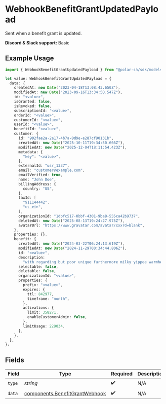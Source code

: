 # WebhookBenefitGrantUpdatedPayload

Sent when a benefit grant is updated.

**Discord & Slack support:** Basic

## Example Usage

```typescript
import { WebhookBenefitGrantUpdatedPayload } from "@polar-sh/sdk/models/components/webhookbenefitgrantupdatedpayload.js";

let value: WebhookBenefitGrantUpdatedPayload = {
  data: {
    createdAt: new Date("2023-04-18T13:08:43.650Z"),
    modifiedAt: new Date("2023-09-16T13:34:50.547Z"),
    id: "<value>",
    isGranted: false,
    isRevoked: false,
    subscriptionId: "<value>",
    orderId: "<value>",
    customerId: "<value>",
    userId: "<value>",
    benefitId: "<value>",
    customer: {
      id: "992fae2a-2a17-4b7a-8d9e-e287cf90131b",
      createdAt: new Date("2025-10-11T19:34:50.666Z"),
      modifiedAt: new Date("2025-12-04T18:11:54.423Z"),
      metadata: {
        "key": "<value>",
      },
      externalId: "usr_1337",
      email: "customer@example.com",
      emailVerified: true,
      name: "John Doe",
      billingAddress: {
        country: "US",
      },
      taxId: [
        "911144442",
        "us_ein",
      ],
      organizationId: "1dbfc517-0bbf-4301-9ba8-555ca42b9737",
      deletedAt: new Date("2025-08-13T19:24:27.975Z"),
      avatarUrl: "https://www.gravatar.com/avatar/xxx?d=blank",
    },
    properties: {},
    benefit: {
      createdAt: new Date("2024-03-22T06:24:13.619Z"),
      modifiedAt: new Date("2024-11-29T00:34:44.806Z"),
      id: "<value>",
      description:
        "with regarding but poor unique furthermore milky yippee warmhearted hopeful",
      selectable: false,
      deletable: false,
      organizationId: "<value>",
      properties: {
        prefix: "<value>",
        expires: {
          ttl: 842977,
          timeframe: "month",
        },
        activations: {
          limit: 358271,
          enableCustomerAdmin: false,
        },
        limitUsage: 229034,
      },
    },
  },
};
```

## Fields

| Field                                                                            | Type                                                                             | Required                                                                         | Description                                                                      | Example                                                                          |
| -------------------------------------------------------------------------------- | -------------------------------------------------------------------------------- | -------------------------------------------------------------------------------- | -------------------------------------------------------------------------------- | -------------------------------------------------------------------------------- |
| `type`                                                                           | *string*                                                                         | :heavy_check_mark:                                                               | N/A                                                                              | benefit_grant.updated                                                            |
| `data`                                                                           | [components.BenefitGrantWebhook](../../models/components/benefitgrantwebhook.md) | :heavy_check_mark:                                                               | N/A                                                                              |                                                                                  |